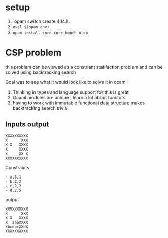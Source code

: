 # setup
1. `opam switch create 4.14.1 .
2. `eval $(opam env)`
3. `opam install core core_bench utop`


# CSP problem
this problem can be viewed as a constriant statifaction problem and can be solved using backtracking search

Goal was to see what it would look like to solve it in ocaml

1. Thinking in types and language support for this is great
2. Ocaml modules are unique , learn a lot about functors
3. having to work with immutable functional data structure makes backtracking search trivial


## Inputs output

```
XXXXXXXXXX
X      XXX
X X   XXXX
X     XXXX
X     XX X
XXXXXXXXXX

```
Constraints
```
- a,3,1
- b,2,2
- c,2,2
- d,2,5
```

output 

```
XXXXXXXXXX                         
X      XXX
X X   XXXX
X  aaaXXXX
XbcdbcXXdX
XXXXXXXXXX

```